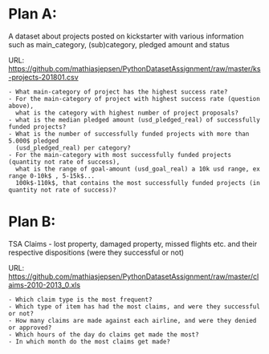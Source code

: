 # Plan A: 
A dataset about projects posted on kickstarter with various information such as main_category, (sub)category, pledged amount and status

URL: https://github.com/mathiasjepsen/PythonDatasetAssignment/raw/master/ks-projects-201801.csv

    - What main-category of project has the highest success rate?
    - For the main-category of project with highest success rate (question above), 
      what is the category with highest number of project proposals?
    - what is the median pledged amount (usd_pledged_real) of successfully funded projects?
    - What is the number of successfully funded projects with more than 5.000$ pledged 
      (usd_pledged_real) per category?
    - For the main-category with most successfully funded projects (quantity not rate of success), 
      what is the range of goal-amount (usd_goal_real) a 10k usd range, ex range 0-10k$ , 5-15k$... 
      100k$-110k$, that contains the most successfully funded projects (in quantity not rate of success)?


# Plan B: 
TSA Claims - lost property, damaged property, missed flights etc. and their respective dispositions (were they      successful or not)
        
URL: https://github.com/mathiasjepsen/PythonDatasetAssignment/raw/master/claims-2010-2013_0.xls
  
    - Which claim type is the most frequent?
    - Which type of item has had the most claims, and were they successful or not?
    - How many claims are made against each airline, and were they denied or approved?
    - Which hours of the day do claims get made the most?
    - In which month do the most claims get made?
